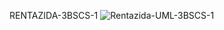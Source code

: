 RENTAZIDA-3BSCS-1
![Rentazida-UML-3BSCS-1](https://github.com/user-attachments/assets/5a3b62e5-61ad-44b3-b5a4-f297b3d2e577)
